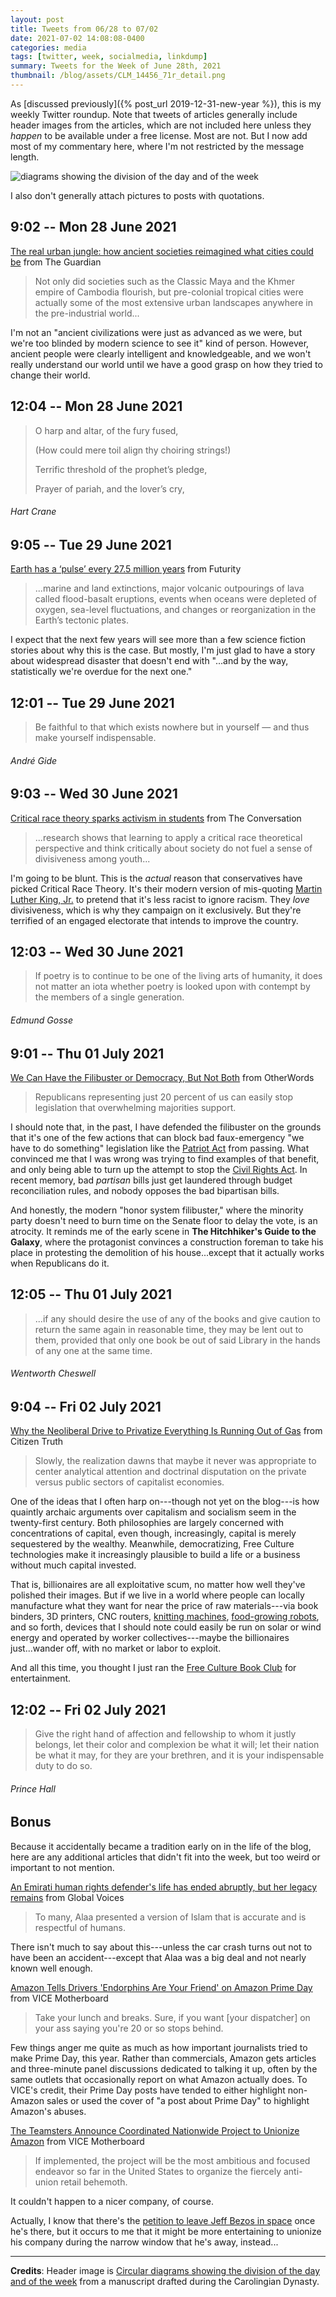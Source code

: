 ```yaml
---
layout: post
title: Tweets from 06/28 to 07/02
date: 2021-07-02 14:08:08-0400
categories: media
tags: [twitter, week, socialmedia, linkdump]
summary: Tweets for the Week of June 28th, 2021
thumbnail: /blog/assets/CLM_14456_71r_detail.png
---
```


As [discussed previously]({% post_url 2019-12-31-new-year %}), this is my weekly Twitter roundup.  Note that tweets of articles generally include header images from the articles, which are not included here unless they *happen* to be available under a free license.  Most are not.  But I now add most of my commentary here, where I'm not restricted by the message length.

![diagrams showing the division of the day and of the week](/blog/assets/CLM_14456_71r_detail.png "diagrams showing the division of the day and of the week")

I also don't generally attach pictures to posts with quotations.

## 9:02 -- Mon 28 June 2021

[<i class="fab fa-twitter-square"></i>](https://twitter.com/jcolag/status/1409497308916486145) [The real urban jungle: how ancient societies reimagined what cities could be](https://www.theguardian.com/news/2021/jun/22/the-real-urban-jungle-how-ancient-societies-reimagined-what-cities-could-be) from The Guardian

 > Not only did societies such as the Classic Maya and the Khmer empire of Cambodia flourish, but pre-colonial tropical cities were actually some of the most extensive urban landscapes anywhere in the pre-industrial world...

I'm not an "ancient civilizations were just as advanced as we were, but we're too blinded by modern science to see it" kind of person.  However, ancient people were clearly intelligent and knowledgeable, and we won't really understand our world until we have a good grasp on how they tried to change their world.

## 12:04 -- Mon 28 June 2021

[<i class="fab fa-twitter-square"></i>](https://twitter.com/jcolag/status/1409543110862917634)

 > O harp and altar, of the fury fused,
 >
 > (How could mere toil align thy choiring strings!)
 >
 > Terrific threshold of the prophet’s pledge,
 >
 > Prayer of pariah, and the lover’s cry,

###### Hart Crane

## 9:05 -- Tue 29 June 2021

[<i class="fab fa-twitter-square"></i>](https://twitter.com/jcolag/status/1409860452398555147) [Earth has a ‘pulse’ every 27.5 million years](https://www.futurity.org/earth-pulse-geological-events-2585142/) from Futurity

 > ...marine and land extinctions, major volcanic outpourings of lava called flood-basalt eruptions, events when oceans were depleted of oxygen, sea-level fluctuations, and changes or reorganization in the Earth’s tectonic plates.

I expect that the next few years will see more than a few science fiction stories about why this is the case.  But mostly, I'm just glad to have a story about widespread disaster that doesn't end with "...and by the way, statistically we're overdue for the next one."

## 12:01 -- Tue 29 June 2021

[<i class="fab fa-twitter-square"></i>](https://twitter.com/jcolag/status/1409905750877425670)

 > Be faithful to that which exists nowhere but in yourself — and thus make yourself indispensable.

###### André Gide

## 9:03 -- Wed 30 June 2021

[<i class="fab fa-twitter-square"></i>](https://twitter.com/jcolag/status/1410222336423378945) [Critical race theory sparks activism in students](https://theconversation.com/critical-race-theory-sparks-activism-in-students-162649) from The Conversation

 > ...research shows that learning to apply a critical race theoretical perspective and think critically about society do not fuel a sense of divisiveness among youth...

I'm going to be blunt.  This is the *actual* reason that conservatives have picked Critical Race Theory.  It's their modern version of mis-quoting [Martin Luther King, Jr.](https://en.wikipedia.org/wiki/Martin_Luther_King_Jr.) to pretend that it's less racist to ignore racism.  They *love* divisiveness, which is why they campaign on it exclusively.  But they're terrified of an engaged electorate that intends to improve the country.

## 12:03 -- Wed 30 June 2021

[<i class="fab fa-twitter-square"></i>](https://twitter.com/jcolag/status/1410267634873085955)

 > If poetry is to continue to be one of the living arts of humanity, it does not matter an iota whether poetry is looked upon with contempt by the members of a single generation.

###### Edmund Gosse

## 9:01 -- Thu 01 July 2021

[<i class="fab fa-twitter-square"></i>](https://twitter.com/jcolag/status/1410584221345849347) [We Can Have the Filibuster or Democracy, But Not Both](https://otherwords.org/we-can-have-the-filibuster-or-democracy-but-not-both/) from OtherWords

 > Republicans representing just 20 percent of us can easily stop legislation that overwhelming majorities support.

I should note that, in the past, I have defended the filibuster on the grounds that it's one of the few actions that can block bad faux-emergency "we have to do something" legislation like the [Patriot Act](https://en.wikipedia.org/wiki/Patriot_Act) from passing.  What convinced me that I was wrong was trying to find examples of that benefit, and only being able to turn up the attempt to stop the [Civil Rights Act](https://en.wikipedia.org/wiki/Civil_Rights_Act_of_1964).  In recent memory, bad *partisan* bills just get laundered through budget reconciliation rules, and nobody opposes the bad bipartisan bills.

And honestly, the modern "honor system filibuster," where the minority party doesn't need to burn time on the Senate floor to delay the vote, is an atrocity.  It reminds me of the early scene in **The Hitchhiker's Guide to the Galaxy**, where the protagonist convinces a construction foreman to take his place in protesting the demolition of his house...except that it actually works when Republicans do it.

## 12:05 -- Thu 01 July 2021

[<i class="fab fa-twitter-square"></i>](https://twitter.com/jcolag/status/1410630526147334148)

 > ...if any should desire the use of any of the books and give caution to return the same again in reasonable time, they may be lent out to them, provided that only one book be out of said Library in the hands of any one at the same time.

###### Wentworth Cheswell

## 9:04 -- Fri 02 July 2021

[<i class="fab fa-twitter-square"></i>](https://twitter.com/jcolag/status/1410947363892436992) [Why the Neoliberal Drive to Privatize Everything Is Running Out of Gas](https://citizentruth.org/why-the-neoliberal-drive-to-privatize-everything-is-running-out-of-gas/) from Citizen Truth

 > Slowly, the realization dawns that maybe it never was appropriate to center analytical attention and doctrinal disputation on the private versus public sectors of capitalist economies.

One of the ideas that I often harp on---though not yet on the blog---is how quaintly archaic arguments over capitalism and socialism seem in the twenty-first century.  Both philosophies are largely concerned with concentrations of capital, even though, increasingly, capital is merely sequestered by the wealthy.  Meanwhile, democratizing, Free Culture technologies make it increasingly plausible to build a life or a business without much capital invested.

That is, billionaires are all exploitative scum, no matter how well they've polished their images.  But if we live in a world where people can locally manufacture what they want for near the price of raw materials---via book binders, 3D printers, CNC routers, [knitting machines](https://github.com/mcanet/knitic), [food-growing robots](https://farm.bot/pages/open-source), and so forth, devices that I should note could easily be run on solar or wind energy and operated by worker collectives---maybe the billionaires just...wander off, with no market or labor to exploit.

And all this time, you thought I just ran the [Free Culture Book Club](/blog/tag/bookclub) for entertainment.

## 12:02 -- Fri 02 July 2021

[<i class="fab fa-twitter-square"></i>](https://twitter.com/jcolag/status/1410992159050842114)

 > Give the right hand of affection and fellowship to whom it justly belongs, let their color and complexion be what it will; let their nation be what it may, for they are your brethren, and it is your indispensable duty to do so.

###### Prince Hall

## Bonus

Because it accidentally became a tradition early on in the life of the blog, here are any additional articles that didn't fit into the week, but too weird or important to not mention.

<i class="fas fa-square"></i> [An Emirati human rights defender's life has ended abruptly, but her legacy remains](https://globalvoices.org/2021/06/23/an-emirati-human-rights-defenders-life-has-ended-abruptly-but-her-legacy-remains/) from Global Voices

 > To many, Alaa presented a version of Islam that is accurate and is respectful of humans.

There isn't much to say about this---unless the car crash turns out not to have been an accident---except that Alaa was a big deal and not nearly known well enough.

<i class="fas fa-square"></i> [Amazon Tells Drivers 'Endorphins Are Your Friend' on Amazon Prime Day](https://www.vice.com/en/article/bvzdnv/amazon-tells-drivers-endorphins-are-your-friend-on-amazon-prime-day) from VICE Motherboard

 > Take your lunch and breaks. Sure, if you want [your dispatcher] on your ass saying you're 20 or so stops behind.

Few things anger me quite as much as how important journalists tried to make Prime Day, this year.  Rather than commercials, Amazon gets articles and three-minute panel discussions dedicated to talking it up, often by the same outlets that occasionally report on what Amazon actually does.  To VICE's credit, their Prime Day posts have tended to either highlight non-Amazon sales or used the cover of "a post about Prime Day" to highlight Amazon's abuses.

<i class="fas fa-square"></i> [The Teamsters Announce Coordinated Nationwide Project to Unionize Amazon](https://www.vice.com/en/article/akg7pp/the-teamsters-announce-coordinated-nationwide-project-to-unionize-amazon) from VICE Motherboard

 > If implemented, the project will be the most ambitious and focused endeavor so far in the United States to organize the fiercely anti-union retail behemoth.

It couldn't happen to a nicer company, of course.

Actually, I know that there's the [petition to leave Jeff Bezos in space](https://www.change.org/p/the-proletariat-do-not-allow-jeff-bezos-to-return-to-earth) once he's there, but it occurs to me that it might be more entertaining to unionize his company during the narrow window that he's away, instead...

* * *

**Credits**:  Header image is [Circular diagrams showing the division of the day and of the week](https://en.wikipedia.org/wiki/Week#/media/File:CLM_14456_71r_detail.jpg) from a manuscript drafted during the Carolingian Dynasty.
